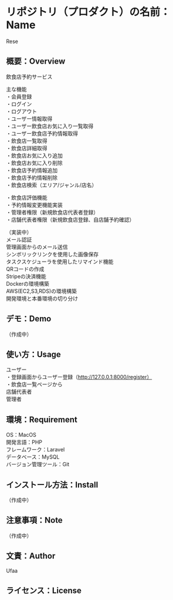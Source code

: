# リポジトリ（プロダクト）の名前：Name
Rese

## 概要：Overview
飲食店予約サービス  
  
主な機能  
・会員登録  
・ログイン  
・ログアウト  
・ユーザー情報取得  
・ユーザー飲食店お気に入り一覧取得  
・ユーザー飲食店予約情報取得  
・飲食店一覧取得  
・飲食店詳細取得  
・飲食店お気に入り追加  
・飲食店お気に入り削除  
・飲食店予約情報追加  
・飲食店予約情報削除  
・飲食店検索（エリア/ジャンル/店名）  
  
・飲食店評価機能  
・予約情報変更機能実装  
・管理者権限（新規飲食店代表者登録）  
・店舗代表者権限（新規飲食店登録、自店舗予約確認）  
  
（実装中）  
メール認証  
管理画面からのメール送信  
シンボリックリンクを使用した画像保存  
タスクスケジューラを使用したリマインド機能  
QRコードの作成  
Stripeの決済機能  
Dockerの環境構築  
AWS(EC2,S3,RDS)の環境構築  
開発環境と本番環境の切り分け  

## デモ：Demo
（作成中）

## 使い方：Usage
ユーザー  
・登録画面からユーザー登録（http://127.0.0.1:8000/register）  
・飲食店一覧ページから  
店舗代表者  
管理者  

## 環境：Requirement
OS：MacOS  
開発言語：PHP  
フレームワーク：Laravel  
データベース：MySQL  
バージョン管理ツール：Git  

## インストール方法：Install
（作成中）

## 注意事項：Note
（作成中）

## 文責：Author
Ufaa

## ライセンス：License
